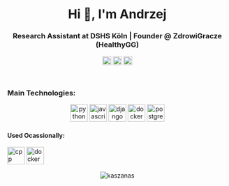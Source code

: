 <h1 align="center">Hi 👋, I'm Andrzej</h1>
<h3 align="center">Research Assistant at DSHS Köln | Founder @ ZdrowiGracze (HealthyGG)</h3>

<p align="center">
<a href="https://www.linkedin.com/in/andrzej-bialecki/" target="blank"><img align="center" src="https://cdn.jsdelivr.net/npm/simple-icons@3.0.1/icons/linkedin.svg" alt="linkedin-andrzej-bialecki" height="20" width="20" /></a>
<a href="https://twitter.com/Kaszanas" target="blank"><img align="center" src="https://cdn.jsdelivr.net/npm/simple-icons@3.0.1/icons/twitter.svg" alt="twitter-kaszanas" height="20" width="20" /></a>
<a href="https://www.instagram.com/kaszanas/" target="blank"><img align="center" src="https://cdn.jsdelivr.net/npm/simple-icons@3.0.1/icons/instagram.svg" alt="instagram-kaszanas" height="20" width="20" /></a>
</p>
<br/>

### Main Technologies:
<!-- Python -->
<p align="center">
<img src="https://devicons.github.io/devicon/devicon.git/icons/python/python-original.svg" alt="python" width="40" height="40"/> <img src="https://devicon.dev/devicon.git/icons/javascript/javascript-original.svg" alt="javascript" width="40" height="40"/> <img src="https://devicon.dev/devicon.git/icons/django/django-original.svg" alt="django" width="40" height="40"/> <img src="https://devicons.github.io/devicon/devicon.git/icons/docker/docker-original-wordmark.svg" alt="docker" width="40" height="40"/> <img src="https://devicon.dev/devicon.git/icons/postgresql/postgresql-original.svg" alt="postgres" width="40" height="40"/>
</p>

#### Used Ocassionally:

<img src="https://devicon.dev/devicon.git/icons/cplusplus/cplusplus-original.svg" alt="cpp" width="40" height="40"/> <img src="https://devicon.dev/devicon.git/icons/go/go-original.svg" alt="docker" width="40" height="40"/>


<p align="center"> <img src=https://github-readme-stats.vercel.app/api?username=kaszanas&show_icons=true alt="kaszanas" /> </p>